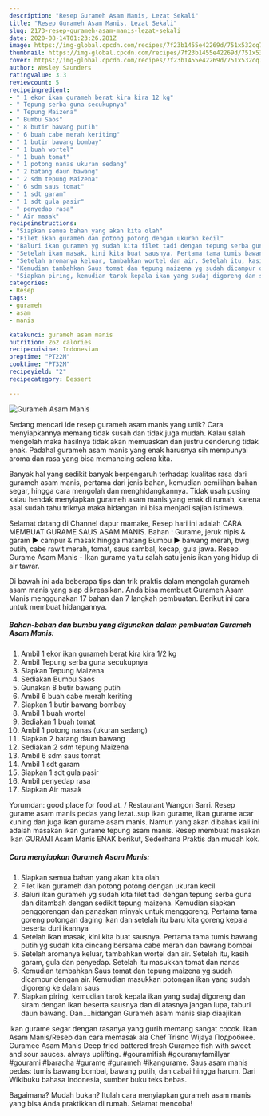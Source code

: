 ```yaml
---
description: "Resep Gurameh Asam Manis, Lezat Sekali"
title: "Resep Gurameh Asam Manis, Lezat Sekali"
slug: 2173-resep-gurameh-asam-manis-lezat-sekali
date: 2020-08-14T01:23:26.281Z
image: https://img-global.cpcdn.com/recipes/7f23b1455e42269d/751x532cq70/gurameh-asam-manis-foto-resep-utama.jpg
thumbnail: https://img-global.cpcdn.com/recipes/7f23b1455e42269d/751x532cq70/gurameh-asam-manis-foto-resep-utama.jpg
cover: https://img-global.cpcdn.com/recipes/7f23b1455e42269d/751x532cq70/gurameh-asam-manis-foto-resep-utama.jpg
author: Wesley Saunders
ratingvalue: 3.3
reviewcount: 5
recipeingredient:
- " 1 ekor ikan gurameh berat kira kira 12 kg"
- " Tepung serba guna secukupnya"
- " Tepung Maizena"
- " Bumbu Saos"
- " 8 butir bawang putih"
- " 6 buah cabe merah keriting"
- " 1 butir bawang bombay"
- " 1 buah wortel"
- " 1 buah tomat"
- " 1 potong nanas ukuran sedang"
- " 2 batang daun bawang"
- " 2 sdm tepung Maizena"
- " 6 sdm saus tomat"
- " 1 sdt garam"
- " 1 sdt gula pasir"
- " penyedap rasa"
- " Air masak"
recipeinstructions:
- "Siapkan semua bahan yang akan kita olah"
- "Filet ikan gurameh dan potong potong dengan ukuran kecil"
- "Baluri ikan gurameh yg sudah kita filet tadi dengan tepung serba guna dan ditambah dengan sedikit tepung maizena. Kemudian siapkan penggorengan dan panaskan minyak untuk menggoreng. Pertama tama goreng potongan daging ikan dan setelah itu baru kita goreng kepala beserta duri ikannya"
- "Setelah ikan masak, kini kita buat sausnya. Pertama tama tumis bawang putih yg sudah kita cincang bersama cabe merah dan bawang bombai"
- "Setelah aromanya keluar, tambahkan wortel dan air. Setelah itu, kasih garam, gula dan penyedap. Setelah itu masukkan tomat dan nanas"
- "Kemudian tambahkan Saus tomat dan tepung maizena yg sudah dicampur dengan air. Kemudian masukkan potongan ikan yang sudah digoreng ke dalam saus"
- "Siapkan piring, kemudian tarok kepala ikan yang sudaj digoreng dan siram dengan ikan beserta sausnya dan di atasnya jangan lupa, taburi daun bawang. Dan....hidangan Gurameh asam manis siap diaajikan"
categories:
- Resep
tags:
- gurameh
- asam
- manis

katakunci: gurameh asam manis 
nutrition: 262 calories
recipecuisine: Indonesian
preptime: "PT22M"
cooktime: "PT32M"
recipeyield: "2"
recipecategory: Dessert

---
```



![Gurameh Asam Manis](https://img-global.cpcdn.com/recipes/7f23b1455e42269d/751x532cq70/gurameh-asam-manis-foto-resep-utama.jpg)

Sedang mencari ide resep gurameh asam manis yang unik? Cara menyiapkannya memang tidak susah dan tidak juga mudah. Kalau salah mengolah maka hasilnya tidak akan memuaskan dan justru cenderung tidak enak. Padahal gurameh asam manis yang enak harusnya sih mempunyai aroma dan rasa yang bisa memancing selera kita.

Banyak hal yang sedikit banyak berpengaruh terhadap kualitas rasa dari gurameh asam manis, pertama dari jenis bahan, kemudian pemilihan bahan segar, hingga cara mengolah dan menghidangkannya. Tidak usah pusing kalau hendak menyiapkan gurameh asam manis yang enak di rumah, karena asal sudah tahu triknya maka hidangan ini bisa menjadi sajian istimewa.

Selamat datang di Channel dapur mamake, Resep hari ini adalah CARA MEMBUAT GURAME SAUS ASAM MANIS. Bahan : Gurame, jeruk nipis &amp; garam ▶ campur &amp; masak hingga matang Bumbu ▶ bawang merah, bwg putih, cabe rawit merah, tomat, saus sambal, kecap, gula jawa. Resep Gurame Asam Manis - Ikan gurame yaitu salah satu jenis ikan yang hidup di air tawar.


Di bawah ini ada beberapa tips dan trik praktis dalam mengolah gurameh asam manis yang siap dikreasikan. Anda bisa membuat Gurameh Asam Manis menggunakan 17 bahan dan 7 langkah pembuatan. Berikut ini cara untuk membuat hidangannya.

<!--inarticleads1-->

##### Bahan-bahan dan bumbu yang digunakan dalam pembuatan Gurameh Asam Manis:

1. Ambil  1 ekor ikan gurameh berat kira kira 1/2 kg
1. Ambil  Tepung serba guna secukupnya
1. Siapkan  Tepung Maizena
1. Sediakan  Bumbu Saos
1. Gunakan  8 butir bawang putih
1. Ambil  6 buah cabe merah keriting
1. Siapkan  1 butir bawang bombay
1. Ambil  1 buah wortel
1. Sediakan  1 buah tomat
1. Ambil  1 potong nanas (ukuran sedang)
1. Siapkan  2 batang daun bawang
1. Sediakan  2 sdm tepung Maizena
1. Ambil  6 sdm saus tomat
1. Ambil  1 sdt garam
1. Siapkan  1 sdt gula pasir
1. Ambil  penyedap rasa
1. Siapkan  Air masak


Yorumdan: good place for food at. / Restaurant Wangon Sarri. Resep gurame asam manis pedas yang lezat..sup ikan gurame, ikan gurame acar kuning dan juga ikan gurame asam manis. Namun yang akan dibahas kali ini adalah masakan ikan gurame tepung asam manis. Resep membuat masakan Ikan GURAMI Asam Manis ENAK berikut, Sederhana Praktis dan mudah kok. 

<!--inarticleads2-->

##### Cara menyiapkan Gurameh Asam Manis:

1. Siapkan semua bahan yang akan kita olah
1. Filet ikan gurameh dan potong potong dengan ukuran kecil
1. Baluri ikan gurameh yg sudah kita filet tadi dengan tepung serba guna dan ditambah dengan sedikit tepung maizena. Kemudian siapkan penggorengan dan panaskan minyak untuk menggoreng. Pertama tama goreng potongan daging ikan dan setelah itu baru kita goreng kepala beserta duri ikannya
1. Setelah ikan masak, kini kita buat sausnya. Pertama tama tumis bawang putih yg sudah kita cincang bersama cabe merah dan bawang bombai
1. Setelah aromanya keluar, tambahkan wortel dan air. Setelah itu, kasih garam, gula dan penyedap. Setelah itu masukkan tomat dan nanas
1. Kemudian tambahkan Saus tomat dan tepung maizena yg sudah dicampur dengan air. Kemudian masukkan potongan ikan yang sudah digoreng ke dalam saus
1. Siapkan piring, kemudian tarok kepala ikan yang sudaj digoreng dan siram dengan ikan beserta sausnya dan di atasnya jangan lupa, taburi daun bawang. Dan....hidangan Gurameh asam manis siap diaajikan


Ikan gurame segar dengan rasanya yang gurih memang sangat cocok. Ikan Asam Manis/Resep dan cara memasak ala Chef Trisno Wijaya Подробнее. Guramee Asam Manis Deep fried battered fresh Guramee fish with sweet and sour sauces. always uplifting. #gouramifish #gouramyfamillyar #gourami #baradha #gurame #gurameh #ikangurame. Saus asam manis pedas: tumis bawang bombai, bawang putih, dan cabai hingga harum. Dari Wikibuku bahasa Indonesia, sumber buku teks bebas. 

Bagaimana? Mudah bukan? Itulah cara menyiapkan gurameh asam manis yang bisa Anda praktikkan di rumah. Selamat mencoba!
